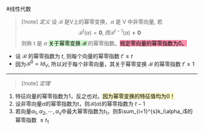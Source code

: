 #线性代数 
>[!note] *定义* 
>设 $\mathscr{B}$ 是V上的幂零变换，$\alpha$ 是 V 中非零向量, 若
$$\mathscr{B}^t(\alpha)=\textbf{0},而\mathscr{B}^{t-1}(\alpha)\neq\textbf{0}$$
则称 t 是 $\alpha$ <mark style="background: #BBFABBA6;">关于幂零变换 $\mathscr{B}$ </mark>的幂零指数。<mark style="background: #FF5582A6;">规定零向量的幂零指数为0。</mark>
* 设 $\mathscr{B}$ 的幂零指数为 $t$, 则每个向量的幂零指数 $t' \le t$
* 因为$\mathscr{B}^0=Id_V$, 所以对于每个非零向量，其关于幂零变换 $\mathscr{B}$ 的幂零指数 $t' \ge 1$

*****
>[!note] *定理* 
1. 特征向量的幂零指数为1，反之也对。<mark style="background: #FFF3A3A6;">因为幂零变换的特征值均为0！</mark>
2. 设非零向量$\alpha$的幂零指数为t，则$\mathscr{B}(\alpha)$的幂零指数为 $t - 1$
3. 若向量$\alpha_1,\alpha_2,\cdots,\alpha_s$中最大幂零指数为$t_1$，则$\sum_{i=1}^{s}k_i\alpha_i$的幂零指数 $\le t_1$
